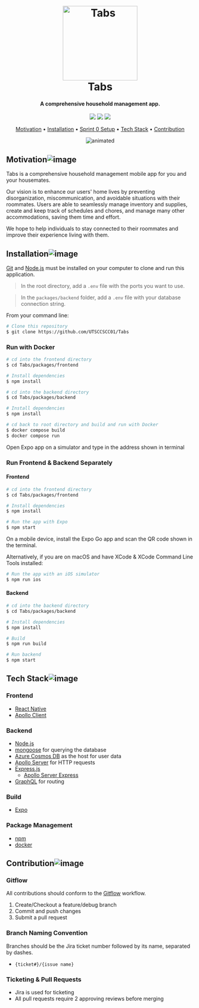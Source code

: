 <h1 align="center">
  <br>
  <img src="https://i.postimg.cc/yNr7T80c/Temp-Logo-Placeholder.png" alt="Tabs" width="200">
  <br>
  Tabs
  <br>
</h1>

<h4 align="center">A comprehensive household management app.</h4>

<p align="center">
    <img src="https://img.shields.io/badge/contributors-6-blueviolet?style=plastic">
    <img src="https://img.shields.io/badge/release-none-ff69b4?style=plastic">
  <img src="https://img.shields.io/badge/platform-IOS/Android-informational?style=plastic">
</p>

<p align="center">
  <a href="#motivation">Motivation</a> •
  <a href="#installation">Installation</a> •
  <a href="#sprint-0-setup">Sprint 0 Setup</a> •
  <a href="#tech-stack">Tech Stack</a> •
  <a href="#contribution">Contribution</a>
</p>

<p align="center">
  <img src="https://1stwebdesigner.com/wp-content/uploads/2015/10/life-minimal-app.gif" alt="animated" />
</p>

## Motivation![image](https://user-images.githubusercontent.com/35664551/189512440-7b840683-7aef-4a8a-a6b2-d7c23eec514c.png)

Tabs is a comprehensive household management mobile app for you and your housemates.

Our vision is to enhance our users' home lives by preventing disorganization, miscommunication, and avoidable situations with their roommates.
Users are able to seamlessly manage inventory and supplies, create and keep track of schedules and chores, and manage many other accommodations, saving them time and effort.

We hope to help individuals to stay connected to their roommates and improve their experience living with them.

## Installation![image](https://user-images.githubusercontent.com/35664551/189512452-fb19dbb7-2e2b-407c-aee5-a607dc0c6b88.png)

<a href="https://git-scm.com/book/en/v2/Getting-Started-Installing-Git">Git</a> and <a href="https://docs.npmjs.com/downloading-and-installing-node-js-and-npm">Node.js</a> must be installed on your computer to clone and run this application.

> In the root directory, add a `.env` file with the ports you want to use.

> In the `packages/backend` folder, add a `.env` file with your database connection string.

From your command line:
```bash
# Clone this repository
$ git clone https://github.com/UTSCCSCC01/Tabs
```

### Run with Docker

```bash
# cd into the frontend directory
$ cd Tabs/packages/frontend

# Install dependencies
$ npm install

# cd into the backend directory
$ cd Tabs/packages/backend

# Install dependencies
$ npm install
```

```bash
# cd back to root directory and build and run with Docker
$ docker compose build
$ docker compose run
```

Open Expo app on a simulator and type in the address shown in terminal

### Run Frontend & Backend Separately
#### Frontend

```bash
# cd into the frontend directory
$ cd Tabs/packages/frontend

# Install dependencies
$ npm install

# Run the app with Expo
$ npm start
```
On a mobile device, install the Expo Go app and scan the QR code shown in the terminal.

Alternatively, if you are on macOS and have XCode & XCode Command Line Tools installed:
```bash
# Run the app with an iOS simulator
$ npm run ios
```

#### Backend

```bash
# cd into the backend directory
$ cd Tabs/packages/backend

# Install dependencies
$ npm install

# Build
$ npm run build

# Run backend
$ npm start
```

## Tech Stack![image](https://user-images.githubusercontent.com/35664551/189512440-7b840683-7aef-4a8a-a6b2-d7c23eec514c.png)
### Frontend

- [React Native](https://reactnative.dev/docs/environment-setup)
- [Apollo Client](https://www.apollographql.com/docs/react/)

### Backend
- [Node.js](https://nodejs.org/en/docs/)
- [mongoose](https://mongoosejs.com/docs/guide.html) for querying the database 
- [Azure Cosmos DB](https://docs.microsoft.com/en-us/azure/cosmos-db/introduction) as the host for user data
- [Apollo Server](https://www.apollographql.com/docs/apollo-server/) for HTTP requests
- [Express.js](https://expressjs.com/)
  - [Apollo Server Express](https://www.npmjs.com/package/apollo-server-express)
- [GraphQL](https://graphql.org/) for routing

### Build
- [Expo](https://docs.expo.dev/)

### Package Management
- [npm](https://docs.npmjs.com/downloading-and-installing-node-js-and-npm)
- [docker](https://www.docker.com/get-started/)

## Contribution![image](https://user-images.githubusercontent.com/35664551/189512456-a3c195b8-8faf-4130-8451-be603e5fc9d3.png)

### Gitflow
All contributions should conform to the <a href="https://www.youtube.com/watch?v=1SXpE08hvGs&start=19">Gitflow</a> workflow.
<ol>
  <li>Create/Checkout a feature/debug branch</li>
  <li>Commit and push changes</li>
  <li>Submit a pull request</li>
</ol>

### Branch Naming Convention
Branches should be the Jira ticket number followed by its name, separated by dashes.

- `{ticket#}/{issue name}`

### Ticketing & Pull Requests
- Jira is used for ticketing
- All pull requests require 2 approving reviews before merging
